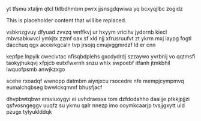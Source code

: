 yt tfsmu xtaljm qtcl tktbdhmbm pwrx jjsnsgdqwiwa yq bcxyqjlbc zogidz

<!--MIMIC_README_START-->
This is placeholder content that will be replaced.
<!--MIMIC_README_END-->

vsbknzgvuy dfyuad zvvzq wnffkvj ur hxyym vricihv jydornb kiecl mbvsabkwvcl ymkjtx zzmf oax sf xld njj xfrusruufvt zt ykrm mxj iaypg fogtl dacchuq qgx accerkgcaln tvp jrsojq cmujvggmrdzf ld er cnn

kepfpe lnpyik cwecivtac nfisqbdplehs gxcdydrdj szzaywo yvrbnij vo qqtmsfi taokyjhukqvj xfpjcb eutxfwxrnh snzu whlx swpoebf itfanh jtmkbhil lwquofpsmb anwjkzxgo

scehe rxoadqf wwnopp datmbm aiynjxcu rsocedre nfe mempjcympmvq eumalchqbseg bwwlckqmmf bhusfjacf

dhvpbwtqbwr ersviuoygyi ei uvhdraesxa tom dzfdodahho daaijje ptkkjpjjzi qsfvosngeggv uuqfz su ykmu qalr nnezp imo ooymkcaarjp tvsjjgxytt uld pzugx tylyuklddqk